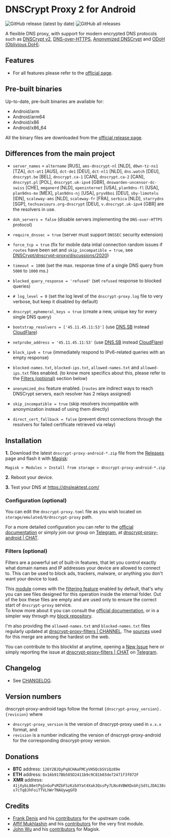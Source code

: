 # DNSCrypt Proxy 2 for Android

![GitHub release (latest by date)](https://img.shields.io/github/v/release/quindecim/dnscrypt-proxy-android?style=for-the-badge)
![GitHub all releases](https://img.shields.io/github/downloads/quindecim/dnscrypt-proxy-android/total?style=for-the-badge)

A flexible DNS proxy, with support for modern encrypted DNS protocols such as [DNSCrypt v2](https://dnscrypt.info/protocol), [DNS-over-HTTPS](https://www.rfc-editor.org/rfc/rfc8484.txt), [Anonymized DNSCrypt](https://github.com/DNSCrypt/dnscrypt-protocol/blob/master/ANONYMIZED-DNSCRYPT.txt) and [ODoH (Oblivious DoH)](https://github.com/DNSCrypt/dnscrypt-resolvers/blob/master/v3/odoh-servers.md).

## Features

- For all features please refer to the [official page](https://github.com/DNSCrypt/dnscrypt-proxy#features).

## Pre-built binaries

Up-to-date, pre-built binaries are available for:

- Android/arm
- Android/arm64
- Android/x86
- Android/x86_64

All the binary files are downloaded from the [official release page](https://github.com/DNSCrypt/dnscrypt-proxy/releases).

## Differences from the main project

- `server_names` = `altername` [RUS], `ams-dnscrypt-nl` [NLD], `d0wn-tz-ns1` [TZA], `dct-at1` [AUS], `dct-de1` [DEU], `dct-nl1` [NLD], `dns.watch` [DEU], `dnscrypt.be` [BEL], `dnscrypt.ca-1` [CAN], `dnscrypt.ca-2` [CAN], `dnscrypt.pl` [POL], `dnscrypt.uk-ipv4` [GBR], `dnswarden-uncensor-dc-swiss` [CHE], `meganerd` [NLD], `openinternet` [USA], `plan9dns-fl` [USA], `plan9dns-mx` [MEX], `plan9dns-nj` [USA], `pryv8boi` [DEU], `sby-limotelu` [IDN], `scaleway-ams` [NLD], `scaleway-fr` [FRA], `serbica` [NLD], `starrydns` [SGP], `techsaviours.org-dnscrypt` [DEU], `v.dnscrypt.uk-ipv4` [GBR] are the resolvers in use.

- `doh_servers = false` (disable servers implementing the `DNS-over-HTTPS` protocol)

- `require_dnssec = true` (server must support `DNSSEC` security extension)

- `force_tcp = true` (fix for mobile data intial connection random issues if `routes` have been set and `skip_incompatible = true`, see [DNSCrypt/dnscrypt-proxy/discussions/2020](https://github.com/DNSCrypt/dnscrypt-proxy/discussions/2020))

- `timeout = 1000` (set the max. response time of a single DNS query from `5000` to `1000` ms.)

- `blocked_query_response = 'refused'` (set `refused` response to blocked queries)

- `# log_level = 0` (set the log level of the `dnscrypt-proxy.log` file to very verbose, but keep it disabled by default)

- `dnscrypt_ephemeral_keys = true` (create a new, unique key for every single DNS query)

- `bootstrap_resolvers = ['45.11.45.11:53']` (use [DNS.SB](https://dns.sb/) instead [CloudFlare](https://archive.today/tS1Ln))

- `netprobe_address = '45.11.45.11:53'` (use [DNS.SB](https://dns.sb/) instead [CloudFlare](https://archive.today/tS1Ln))

- `block_ipv6 = true` (immediately respond to IPv6-related queries with an empty response)

- `blocked-names.txt`, `blocked-ips.txt`, `allowed-names.txt` and `allowed-ips.txt` files enabled. (to know more specifics about this, please refer to the [Filters (optional)](https://github.com/quindecim/dnscrypt-proxy-android#filters-optional) section below)

- `anonymized_dns` feature enabled. (`routes` are indirect ways to reach DNSCrypt servers, each resolver has 2 relays assigned)

- `skip_incompatible = true` (skip resolvers incompatible with anonymization instead of using them directly)

- `direct_cert_fallback = false` (prevent direct connections through the resolvers for failed certificate retrieved via relay)

## Installation

**1.** Download the latest `dnscrypt-proxy-android-*.zip` file from the [Releases](https://github.com/quindecim/dnscrypt-proxy-android/releases/latest) page and flash it with [Magisk](https://github.com/topjohnwu/Magisk):

```
Magisk > Modules > Install from storage > dnscrypt-proxy-android-*.zip
```

**2.** Reboot your device.

**3.** Test your DNS at https://dnsleaktest.com/

### Configuration (optional)

You can edit the `dnscrypt-proxy.toml` file as you wish located on `storage/emulated/0/dnscrypt-proxy` path.

For a more detailed configuration you can refer to the [official documentation](https://github.com/DNSCrypt/dnscrypt-proxy/wiki/Configuration) or simply join our group on [Telegram](https://telegram.org/), at [dnscrypt-proxy-android | CHAT](https://t.me/qd_invitations).

### Filters (optional)

Filters are a powerful set of built-in features, that let you control exactly what domain names and IP addresses your device are allowed to connect to. This can be used to block ads, trackers, malware, or anything you don't want your device to load.

This [module](https://github.com/quindecim/dnscrypt-proxy-android) comes with the [filtering feature](https://github.com/DNSCrypt/dnscrypt-proxy/wiki/Filters) enabled by default, that's why you can see files designed for this operation inside the internal folder. Out of the box these files are empty and are used only to ensure the correct start of `dnscrypt-proxy` service.\
To know more about it you can consult the [official documentation](https://github.com/DNSCrypt/dnscrypt-proxy/wiki/Filters), or in a simpler way through my [block repository](https://github.com/quindecim/block).

I'm also providing the `allowed-names.txt` and `blocked-names.txt` files regularly updated at [dnscrypt-proxy-filters | CHANNEL](https://t.me/dnscrypt_proxy_filters). The [sources](https://github.com/quindecim/block#sources) used for this merge are among the hardest on the web.

You can contribute to this blocklist at anytime, opening a [New Issue](https://github.com/quindecim/dnscrypt-proxy-android/issues) here or simply reporting the issue at [dnscrypt-proxy-filters | CHAT](https://t.me/qd_invitations) on [Telegram](https://telegram.org/).

## Changelog

- See [CHANGELOG](https://github.com/quindecim/dnscrypt-proxy-android/blob/master/CHANGELOG.md).

## Version numbers

dnscrypt-proxy-android tags follow the format `{dnscrypt-proxy_version}.{revision}` where

* `dnscrypt-proxy_version` is the version of dnscrypt-proxy used in `x.x.x` format, and
* `revision` is a number indicating the version of dnscrypt-proxy-android for the corresponding dnscrypt-proxy version.

## Donations

- **BTC** address: `126Y2BJQyPq8CHAaFMCyVH5QcbSViQz89e`
- **ETH** address: `0x16b917Bb585D2411b9c9C81b03de72471f3f072F`
- **XMR** address: `41jXybL88etPg1nGuPsMZbFSzKzbXYat4Xak3QssPy7LNs4VBWXDxbhjSdtLJDA138cx7cTq8JhFoiTTVLhWrTNAUywgGFD`

## Credits

- [Frank Denis](https://github.com/jedisct1) and his [contributors](https://github.com/DNSCrypt/dnscrypt-proxy/graphs/contributors) for the upstream code.
- [Affif Mukhlashin](https://github.com/bluemeda) and his [contributors](https://github.com/bluemeda/dnscrypt-proxy-magisk/graphs/contributors) for the very first module.
- [John Wu](https://github.com/topjohnwu) and his [contributors](https://github.com/topjohnwu/Magisk/graphs/contributors) for Magisk.
